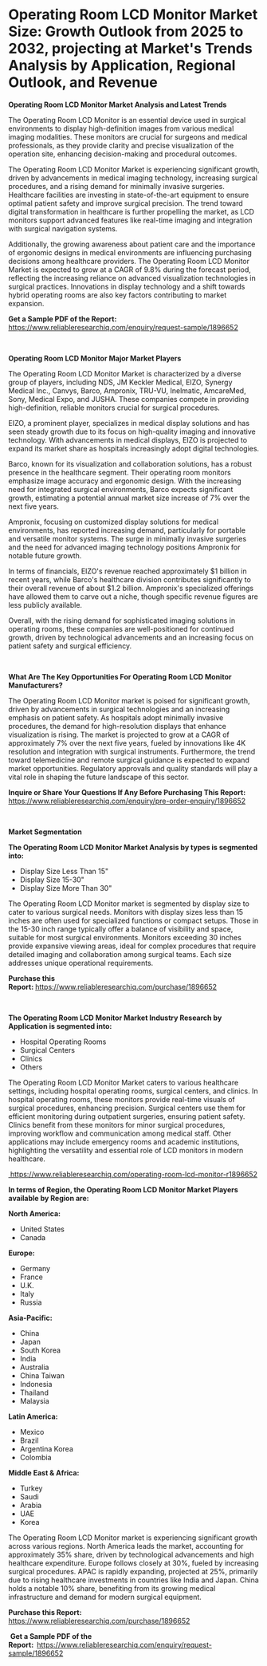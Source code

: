 <p><h1>Operating Room LCD Monitor Market Size: Growth Outlook from 2025 to 2032, projecting at Market's Trends Analysis by Application, Regional Outlook, and Revenue</h1></p><p><strong>Operating Room LCD Monitor Market Analysis and Latest Trends</strong></p>
<p><p>The Operating Room LCD Monitor is an essential device used in surgical environments to display high-definition images from various medical imaging modalities. These monitors are crucial for surgeons and medical professionals, as they provide clarity and precise visualization of the operation site, enhancing decision-making and procedural outcomes.</p><p>The Operating Room LCD Monitor Market is experiencing significant growth, driven by advancements in medical imaging technology, increasing surgical procedures, and a rising demand for minimally invasive surgeries. Healthcare facilities are investing in state-of-the-art equipment to ensure optimal patient safety and improve surgical precision. The trend toward digital transformation in healthcare is further propelling the market, as LCD monitors support advanced features like real-time imaging and integration with surgical navigation systems.</p><p>Additionally, the growing awareness about patient care and the importance of ergonomic designs in medical environments are influencing purchasing decisions among healthcare providers. The Operating Room LCD Monitor Market is expected to grow at a CAGR of 9.8% during the forecast period, reflecting the increasing reliance on advanced visualization technologies in surgical practices. Innovations in display technology and a shift towards hybrid operating rooms are also key factors contributing to market expansion.</p></p>
<p><strong>Get a Sample PDF of the Report:&nbsp;</strong> <a href="https://www.reliableresearchiq.com/enquiry/request-sample/1896652?utm_campaign=3094&utm_medium=2&utm_source=Github&utm_content=ia&utm_term=16042025&utm_id=operating-room-lcd-monitor">https://www.reliableresearchiq.com/enquiry/request-sample/1896652</a></p>
<p>&nbsp;</p>
<p><strong>Operating Room LCD Monitor Major Market Players</strong></p>
<p><p>The Operating Room LCD Monitor Market is characterized by a diverse group of players, including NDS, JM Keckler Medical, EIZO, Synergy Medical Inc., Canvys, Barco, Ampronix, TRU-VU, Inelmatic, AmcareMed, Sony, Medical Expo, and JUSHA. These companies compete in providing high-definition, reliable monitors crucial for surgical procedures.</p><p>EIZO, a prominent player, specializes in medical display solutions and has seen steady growth due to its focus on high-quality imaging and innovative technology. With advancements in medical displays, EIZO is projected to expand its market share as hospitals increasingly adopt digital technologies.</p><p>Barco, known for its visualization and collaboration solutions, has a robust presence in the healthcare segment. Their operating room monitors emphasize image accuracy and ergonomic design. With the increasing need for integrated surgical environments, Barco expects significant growth, estimating a potential annual market size increase of 7% over the next five years.</p><p>Ampronix, focusing on customized display solutions for medical environments, has reported increasing demand, particularly for portable and versatile monitor systems. The surge in minimally invasive surgeries and the need for advanced imaging technology positions Ampronix for notable future growth.</p><p>In terms of financials, EIZO's revenue reached approximately $1 billion in recent years, while Barco's healthcare division contributes significantly to their overall revenue of about $1.2 billion. Ampronix's specialized offerings have allowed them to carve out a niche, though specific revenue figures are less publicly available.</p><p>Overall, with the rising demand for sophisticated imaging solutions in operating rooms, these companies are well-positioned for continued growth, driven by technological advancements and an increasing focus on patient safety and surgical efficiency.</p></p>
<p>&nbsp;</p>
<p><strong>What Are The Key Opportunities For Operating Room LCD Monitor Manufacturers?</strong></p>
<p><p>The Operating Room LCD Monitor market is poised for significant growth, driven by advancements in surgical technologies and an increasing emphasis on patient safety. As hospitals adopt minimally invasive procedures, the demand for high-resolution displays that enhance visualization is rising. The market is projected to grow at a CAGR of approximately 7% over the next five years, fueled by innovations like 4K resolution and integration with surgical instruments. Furthermore, the trend toward telemedicine and remote surgical guidance is expected to expand market opportunities. Regulatory approvals and quality standards will play a vital role in shaping the future landscape of this sector.</p></p>
<p><strong>Inquire or Share Your Questions If Any Before Purchasing This Report:</strong> <a href="https://www.reliableresearchiq.com/enquiry/pre-order-enquiry/1896652?utm_campaign=3094&utm_medium=2&utm_source=Github&utm_content=ia&utm_term=16042025&utm_id=operating-room-lcd-monitor">https://www.reliableresearchiq.com/enquiry/pre-order-enquiry/1896652</a></p>
<p>&nbsp;</p>
<p><strong>Market Segmentation</strong></p>
<p><strong>The Operating Room LCD Monitor Market Analysis by types is segmented into:</strong></p>
<p><ul><li>Display Size Less Than 15"</li><li>Display Size 15-30"</li><li>Display Size More Than 30"</li></ul></p>
<p><p>The Operating Room LCD Monitor market is segmented by display size to cater to various surgical needs. Monitors with display sizes less than 15 inches are often used for specialized functions or compact setups. Those in the 15-30 inch range typically offer a balance of visibility and space, suitable for most surgical environments. Monitors exceeding 30 inches provide expansive viewing areas, ideal for complex procedures that require detailed imaging and collaboration among surgical teams. Each size addresses unique operational requirements.</p></p>
<p><strong>Purchase this Report:&nbsp;</strong><a href="https://www.reliableresearchiq.com/purchase/1896652?utm_campaign=3094&utm_medium=2&utm_source=Github&utm_content=ia&utm_term=16042025&utm_id=operating-room-lcd-monitor">https://www.reliableresearchiq.com/purchase/1896652</a></p>
<p>&nbsp;</p>
<p><strong>The Operating Room LCD Monitor Market Industry Research by Application is segmented into:</strong></p>
<p><ul><li>Hospital Operating Rooms</li><li>Surgical Centers</li><li>Clinics</li><li>Others</li></ul></p>
<p><p>The Operating Room LCD Monitor Market caters to various healthcare settings, including hospital operating rooms, surgical centers, and clinics. In hospital operating rooms, these monitors provide real-time visuals of surgical procedures, enhancing precision. Surgical centers use them for efficient monitoring during outpatient surgeries, ensuring patient safety. Clinics benefit from these monitors for minor surgical procedures, improving workflow and communication among medical staff. Other applications may include emergency rooms and academic institutions, highlighting the versatility and essential role of LCD monitors in modern healthcare.</p></p>
<p><a href="https://www.reliableresearchiq.com/operating-room-lcd-monitor-r1896652?utm_campaign=3094&utm_medium=2&utm_source=Github&utm_content=ia&utm_term=16042025&utm_id=operating-room-lcd-monitor">&nbsp;https://www.reliableresearchiq.com/operating-room-lcd-monitor-r1896652</a></p>
<p><strong>In terms of Region, the Operating Room LCD Monitor Market Players available by Region are:</strong></p>
<p>
    <p> <strong> North America: </strong>
        <ul>
            <li>United States</li>
            <li>Canada</li>
        </ul>
        </p> 
    <p> <strong> Europe: </strong>
        <ul>
            <li>Germany</li>
            <li>France</li>
            <li>U.K.</li>
            <li>Italy</li>
            <li>Russia</li>
        </ul>
        </p> 
    <p> <strong> Asia-Pacific: </strong>
        <ul>
            <li>China</li>
            <li>Japan</li>
            <li>South Korea</li>
            <li>India</li>
            <li>Australia</li>
            <li>China Taiwan</li>
            <li>Indonesia</li>
            <li>Thailand</li>
            <li>Malaysia</li>
        </ul>
        </p> 
    <p> <strong> Latin America: </strong>
        <ul>
            <li>Mexico</li>
            <li>Brazil</li>
            <li>Argentina Korea</li>
            <li>Colombia</li>
        </ul>
        </p> 
    <p> <strong> Middle East & Africa: </strong>
        <ul>
            <li>Turkey</li>
            <li>Saudi</li>
            <li>Arabia</li>
            <li>UAE</li>
            <li>Korea</li>
        </ul>
    </p>
    </p>
<p><p>The Operating Room LCD Monitor market is experiencing significant growth across various regions. North America leads the market, accounting for approximately 35% share, driven by technological advancements and high healthcare expenditure. Europe follows closely at 30%, fueled by increasing surgical procedures. APAC is rapidly expanding, projected at 25%, primarily due to rising healthcare investments in countries like India and Japan. China holds a notable 10% share, benefiting from its growing medical infrastructure and demand for modern surgical equipment.</p></p>
<p><strong>Purchase this Report: </strong><a href="https://www.reliableresearchiq.com/purchase/1896652?utm_campaign=3094&utm_medium=2&utm_source=Github&utm_content=ia&utm_term=16042025&utm_id=operating-room-lcd-monitor">https://www.reliableresearchiq.com/purchase/1896652</a></p>
<p>&nbsp;<strong>Get a Sample PDF of the Report:&nbsp;&nbsp;</strong><a href="https://www.reliableresearchiq.com/enquiry/request-sample/1896652?utm_campaign=3094&utm_medium=2&utm_source=Github&utm_content=ia&utm_term=16042025&utm_id=operating-room-lcd-monitor">https://www.reliableresearchiq.com/enquiry/request-sample/1896652</a></p>
<p><strong></strong></p>
<p><p></p><p></p><p></p></p>